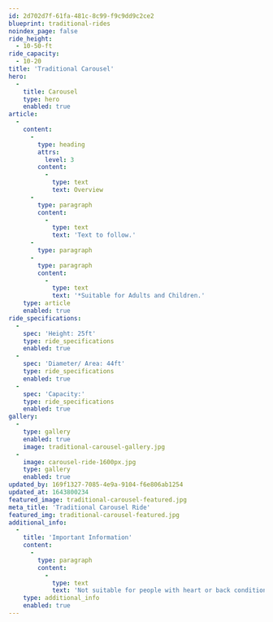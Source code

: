```yaml
---
id: 2d702d7f-61fa-481c-8c99-f9c9dd9c2ce2
blueprint: traditional-rides
noindex_page: false
ride_height:
  - 10-50-ft
ride_capacity:
  - 10-20
title: 'Traditional Carousel'
hero:
  -
    title: Carousel
    type: hero
    enabled: true
article:
  -
    content:
      -
        type: heading
        attrs:
          level: 3
        content:
          -
            type: text
            text: Overview
      -
        type: paragraph
        content:
          -
            type: text
            text: 'Text to follow.'
      -
        type: paragraph
      -
        type: paragraph
        content:
          -
            type: text
            text: '*Suitable for Adults and Children.'
    type: article
    enabled: true
ride_specifications:
  -
    spec: 'Height: 25ft'
    type: ride_specifications
    enabled: true
  -
    spec: 'Diameter/ Area: 44ft'
    type: ride_specifications
    enabled: true
  -
    spec: 'Capacity:'
    type: ride_specifications
    enabled: true
gallery:
  -
    type: gallery
    enabled: true
    image: traditional-carousel-gallery.jpg
  -
    image: carousel-ride-1600px.jpg
    type: gallery
    enabled: true
updated_by: 169f1327-7085-4e9a-9104-f6e806ab1254
updated_at: 1643800234
featured_image: traditional-carousel-featured.jpg
meta_title: 'Traditional Carousel Ride'
featured_img: traditional-carousel-featured.jpg
additional_info:
  -
    title: 'Important Information'
    content:
      -
        type: paragraph
        content:
          -
            type: text
            text: 'Not suitable for people with heart or back conditions or of a nervous disposition should avoid riding. Other medical conditions that may preclude riding include pregnancy, recent surgery, broken bones, or neck problems.'
    type: additional_info
    enabled: true
---
```


